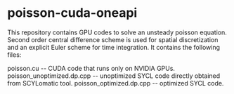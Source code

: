 # poisson-cuda-oneapi
This repository contains GPU codes to solve an unsteady poisson equation. Second order central difference scheme is used for spatial discretization and an explicit Euler scheme for time integration. It contains the following files: 

poisson.cu -- CUDA code that runs only on NVIDIA GPUs.
poisson_unoptimized.dp.cpp -- unoptimized SYCL code directly obtained from SCYLomatic tool.
poisson_optimized.dp.cpp -- optimized SYCL code.
